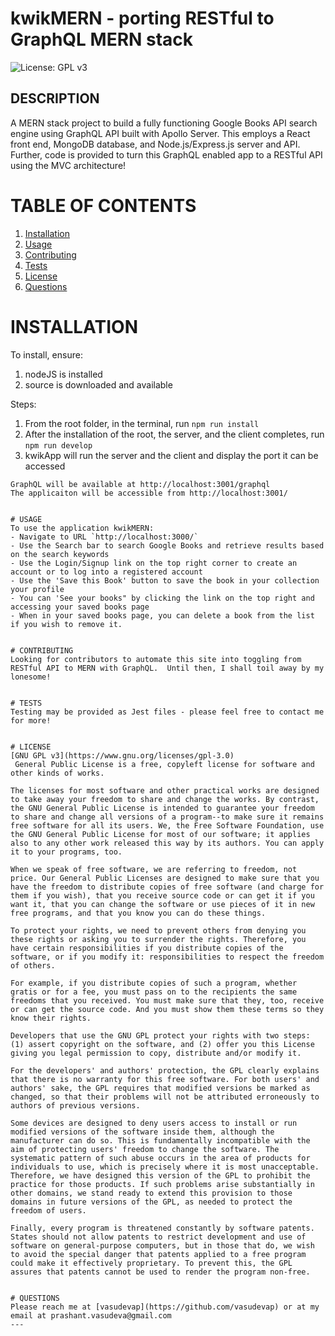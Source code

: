 # kwikMERN - porting RESTful to GraphQL MERN stack

![License: GPL v3](https://img.shields.io/badge/License-GPLv3-blue.svg)

## DESCRIPTION

A MERN stack project to build a fully functioning Google Books API search engine using GraphQL API built with Apollo Server. This employs a React front end, MongoDB database, and Node.js/Express.js server and API. Further, code is provided to turn this GraphQL enabled app to a RESTful API using the MVC architecture!

# TABLE OF CONTENTS

1. [Installation](#installation)
2. [Usage](#usage)
3. [Contributing](#contributing)
4. [Tests](#tests)
5. [License](#license)
6. [Questions](#questions)

# INSTALLATION

To install, ensure:

1. nodeJS is installed
2. source is downloaded and available

Steps:

1. From the root folder, in the terminal, run `npm run install`
2. After the installation of the root, the server, and the client completes, run `npm run develop`
3. kwikApp will run the server and the client and display the port it can be accessed

```
GraphQL will be available at http://localhost:3001/graphql
The applicaiton will be accessible from http://localhost:3001/


# USAGE
To use the application kwikMERN:
- Navigate to URL `http://localhost:3000/`
- Use the Search bar to search Google Books and retrieve results based on the search keywords
- Use the Login/Signup link on the top right corner to create an account or to log into a registered account
- Use the 'Save this Book' button to save the book in your collection your profile
- You can 'See your books" by clicking the link on the top right and accessing your saved books page
- When in your saved books page, you can delete a book from the list if you wish to remove it.


# CONTRIBUTING
Looking for contributors to automate this site into toggling from RESTful API to MERN with GraphQL.  Until then, I shall toil away by my lonesome!


# TESTS
Testing may be provided as Jest files - please feel free to contact me for more!


# LICENSE
[GNU GPL v3](https://www.gnu.org/licenses/gpl-3.0)
 General Public License is a free, copyleft license for software and other kinds of works.

The licenses for most software and other practical works are designed to take away your freedom to share and change the works. By contrast, the GNU General Public License is intended to guarantee your freedom to share and change all versions of a program--to make sure it remains free software for all its users. We, the Free Software Foundation, use the GNU General Public License for most of our software; it applies also to any other work released this way by its authors. You can apply it to your programs, too.

When we speak of free software, we are referring to freedom, not price. Our General Public Licenses are designed to make sure that you have the freedom to distribute copies of free software (and charge for them if you wish), that you receive source code or can get it if you want it, that you can change the software or use pieces of it in new free programs, and that you know you can do these things.

To protect your rights, we need to prevent others from denying you these rights or asking you to surrender the rights. Therefore, you have certain responsibilities if you distribute copies of the software, or if you modify it: responsibilities to respect the freedom of others.

For example, if you distribute copies of such a program, whether gratis or for a fee, you must pass on to the recipients the same freedoms that you received. You must make sure that they, too, receive or can get the source code. And you must show them these terms so they know their rights.

Developers that use the GNU GPL protect your rights with two steps: (1) assert copyright on the software, and (2) offer you this License giving you legal permission to copy, distribute and/or modify it.

For the developers' and authors' protection, the GPL clearly explains that there is no warranty for this free software. For both users' and authors' sake, the GPL requires that modified versions be marked as changed, so that their problems will not be attributed erroneously to authors of previous versions.

Some devices are designed to deny users access to install or run modified versions of the software inside them, although the manufacturer can do so. This is fundamentally incompatible with the aim of protecting users' freedom to change the software. The systematic pattern of such abuse occurs in the area of products for individuals to use, which is precisely where it is most unacceptable. Therefore, we have designed this version of the GPL to prohibit the practice for those products. If such problems arise substantially in other domains, we stand ready to extend this provision to those domains in future versions of the GPL, as needed to protect the freedom of users.

Finally, every program is threatened constantly by software patents. States should not allow patents to restrict development and use of software on general-purpose computers, but in those that do, we wish to avoid the special danger that patents applied to a free program could make it effectively proprietary. To prevent this, the GPL assures that patents cannot be used to render the program non-free.


# QUESTIONS
Please reach me at [vasudevap](https://github.com/vasudevap) or at my email at prashant.vasudeva@gmail.com
---

```

